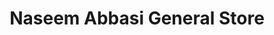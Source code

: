 ---
title: "Naseem Abbasi General Store"
url: /karachi/naseem-abbasi-general-store/
shop: Supermarkt
---